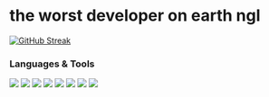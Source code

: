 the worst developer on earth ngl
====================


[![GitHub Streak](https://github-readme-streak-stats.herokuapp.com?user=n-xsi&hide_border=true&currStreakLabel=FF79C6&background=DDDDDD00&border=000000&stroke=DDDDDD1A&ring=6272A4&fire=8BE9FD&currStreakNum=50FA7B&sideNums=FF79C6&sideLabels=FF79C6&dates=6272A4)](https://git.io/streak-stats)

### Languages & Tools

[<img src="https://img.shields.io/badge/HTML-239120?style=for-the-badge&logo=html5&logoColor=white" />](https://www.w3.org/html) 
[<img src="https://img.shields.io/badge/JavaScript-323330?style=for-the-badge&logo=javascript&logoColor=F7DF1E" />](https://developer.mozilla.org/en-US/docs/Web/JavaScript) 
[<img src="https://img.shields.io/badge/Node.js-43853D?style=for-the-badge&logo=node.js&logoColor=white" />](https://nodejs.org) 
[<img src="https://img.shields.io/badge/MySQL-00000F?style=for-the-badge&logo=mysql&logoColor=white" />](https://www.mysql.com) 
[<img src="https://img.shields.io/badge/SQLite-07405E?style=for-the-badge&logo=sqlite&logoColor=white" />](https://www.sqlite.org/) 
[<img src="https://img.shields.io/badge/PostgreSQL-316192?style=for-the-badge&logo=postgresql&logoColor=white" />](https://www.postgresql.org) 
[<img src="https://img.shields.io/badge/Python-14354C?style=for-the-badge&logo=python&logoColor=white" />](https://www.python.org)
[<img src="https://img.shields.io/badge/Java-ED8B00?style=for-the-badge&logo=java&logoColor=white" />](https://www.java.com/en/) 
